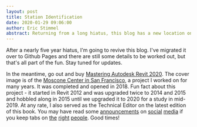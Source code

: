```yaml
---
layout: post
title: Station Identification
date: 2020-01-29 09:06:00
author: Eric Stimmel
abstract: Returning from a long hiatus, this blog has a new location on Github Pages.
---
```


After a nearly five year hiatus, I'm going to revive this blog. I've migrated it over to Github Pages and there are still some details to be worked out, but that's all part of the fun. Stay tuned for updates. 

In the meantime, go out and buy [Mastering Autodesk Revit 2020](https://www.wiley.com/en-us/Mastering+Autodesk+Revit+2020-p-9781119570127). The cover image is of the [Moscone Center in San Francisco](https://www.som.com/projects/moscone_center_expansion), a project I worked on for many years. It was completed and opened in 2018. Fun fact about this project - it started in Revit 2012 and was upgraded twice to 2014 and 2015 and hobbled along in 2015 until we upgraded it to 2020 for a study in mid-2019. At any rate, I also served as the Technical Editor on the latest edition of this book. You may have read some [announcements](https://www.facebook.com/102115093165238/posts/2390810914295633) on [social](https://www.linkedin.com/posts/marcus-kim-52b75211_finally-wrapping-up-the-final-proof-reviews-activity-6562549878885531648-kNdU) [media](https://www.linkedin.com/posts/robertyori_mastering-autodesk-revit-2020-activity-6612842829540544512-fYRF) if you keep tabs on [the](https://www.linkedin.com/in/robertyori/) [right](https://www.linkedin.com/in/marcus-kim-52b75211/) [people](https://www.linkedin.com/in/lance-kirby-9a538512/). Good times!
